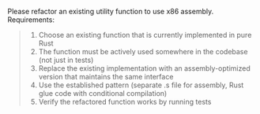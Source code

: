 Please refactor an existing utility function to use x86 assembly. Requirements:
> 1. Choose an existing function that is currently implemented in pure Rust
> 2. The function must be actively used somewhere in the codebase (not just in tests)
> 3. Replace the existing implementation with an assembly-optimized version that maintains the same interface
> 4. Use the established pattern (separate .s file for assembly, Rust glue code with conditional compilation)
> 5. Verify the refactored function works by running tests